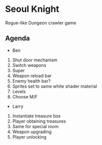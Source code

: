 # Seoul Knight
Rogue-like Dungeon crawler game

## Agenda
* Ben
1. Shut door mechanism
2. Switch weapons
3. Super
4. Weapon reload bar
5. Enemy health bar?
6. Sprites set to same white shader material
7. Levels
8. Choose M/F

* Larry
1. Instantiate treasure box
2. Player obtaining treasures
3. Same for special room
4. Weapon upgrading
5. Player unlocking
